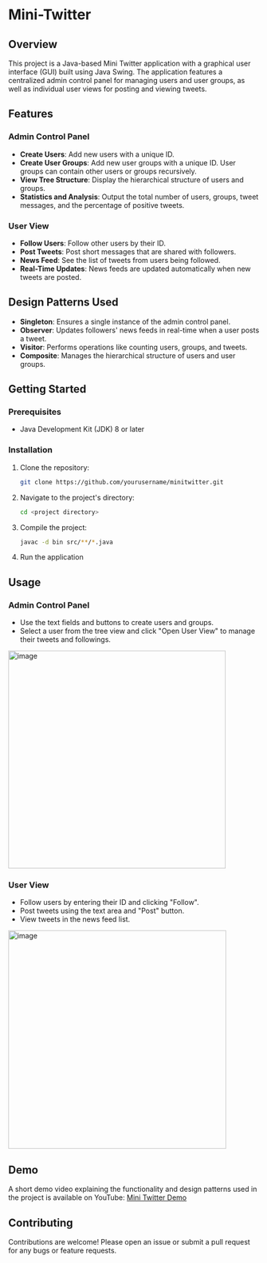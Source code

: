 # Mini-Twitter

## Overview

This project is a Java-based Mini Twitter application with a graphical user interface (GUI) built using Java Swing. The application features a centralized admin control panel for managing users and user groups, as well as individual user views for posting and viewing tweets. 

## Features

### Admin Control Panel
- **Create Users**: Add new users with a unique ID.
- **Create User Groups**: Add new user groups with a unique ID. User groups can contain other users or groups recursively.
- **View Tree Structure**: Display the hierarchical structure of users and groups.
- **Statistics and Analysis**: Output the total number of users, groups, tweet messages, and the percentage of positive tweets.

### User View
- **Follow Users**: Follow other users by their ID.
- **Post Tweets**: Post short messages that are shared with followers.
- **News Feed**: See the list of tweets from users being followed.
- **Real-Time Updates**: News feeds are updated automatically when new tweets are posted.

## Design Patterns Used
- **Singleton**: Ensures a single instance of the admin control panel.
- **Observer**: Updates followers' news feeds in real-time when a user posts a tweet.
- **Visitor**: Performs operations like counting users, groups, and tweets.
- **Composite**: Manages the hierarchical structure of users and user groups.

## Getting Started

### Prerequisites
- Java Development Kit (JDK) 8 or later

### Installation
1. Clone the repository:
   ```bash
   git clone https://github.com/yourusername/minitwitter.git
2. Navigate to the project's directory:
   ```bash
   cd <project directory>
4. Compile the project:
   ```bash
   javac -d bin src/**/*.java
6. Run the application

## Usage

### Admin Control Panel
- Use the text fields and buttons to create users and groups.
- Select a user from the tree view and click "Open User View" to manage their tweets and followings.

<img width="436" alt="image" src="https://github.com/cosettekay/Mini-Twitter/assets/71306558/7e5e143b-fcea-48ee-badb-4393f7f1c934">

### User View
- Follow users by entering their ID and clicking "Follow".
- Post tweets using the text area and "Post" button.
- View tweets in the news feed list.

<img width="437" alt="image" src="https://github.com/cosettekay/Mini-Twitter/assets/71306558/fe157695-3a91-44e7-b074-2ae13e20874f">

## Demo
A short demo video explaining the functionality and design patterns used in the project is available on YouTube: [Mini Twitter Demo](-)

## Contributing
Contributions are welcome! Please open an issue or submit a pull request for any bugs or feature requests.

